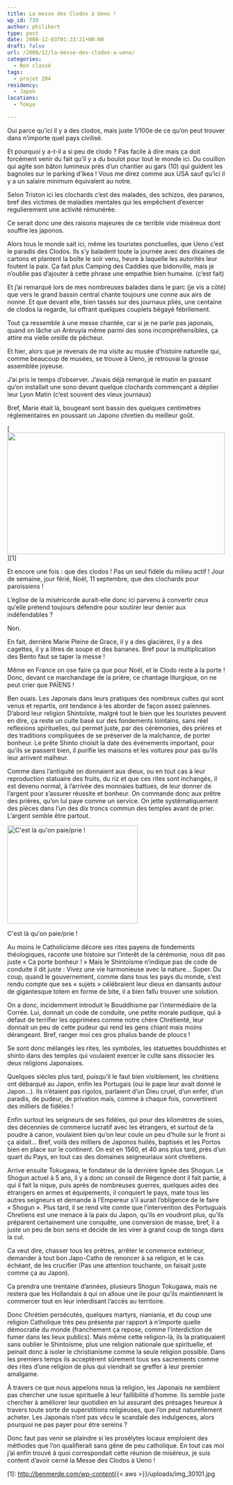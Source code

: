 ```yaml
---
title: La messe des Clodos à Ueno !
wp_id: 739
author: philibert
type: post
date: 2008-12-03T01:33:21+00:00
draft: false
url: /2008/12/la-messe-des-clodos-a-ueno/
categories:
  - Non classé
tags:
  - projet 204
residency:
  - Japon
locations:
  - Tokyo

---
```

Oui parce qu&rsquo;ici il y a des clodos, mais juste 1/100e de ce qu&rsquo;on peut trouver dans n&rsquo;importe quel pays civilisé.

Et pourquoi y a-t-il a si peu de clodo ? Pas facile à dire mais ça doit forcément venir du fait qu&rsquo;il y a du boulot pour tout le monde ici. Du couillon qui agite son bâton lumineux près d&rsquo;un chantier au gars (10) qui guident les bagnoles sur le parking d&rsquo;ikea ! Vous me direz comme aux USA sauf qu&rsquo;ici il y a un salaire minimum équivalent au notre.

Selon Triston ici les clochards c&rsquo;est des malades, des schizos, des paranos, bref des victimes de maladies mentales qui les empêchent d&rsquo;exercer regulierement une activité rémunérée.

Ce serait donc une des raisons majeures de ce terrible vide miséreux dont souffre les japonos.

Alors tous le monde sait ici, même les touristes ponctuelles, que Ueno c&rsquo;est le paradis des Clodos. Ils s&rsquo;y baladent toute la journée avec des dixaines de cartons et plantent la boîte le soir venu, heure à laquelle les autorités leur foutent la paix. Ça fait plus Camping des Caddies que bidonville, mais je n&rsquo;oublie pas d&rsquo;ajouter à cette phrase une empathie bien humaine. (c&rsquo;est fait)

Et j&rsquo;ai remarqué lors de mes nombreuses balades dans le parc (je vis a côté) que vers le grand bassin central chante toujours une conne aux airs de nonne. Et que devant elle, bien tassés sur des journaux pliés, une centaine de clodos la regarde, lui offrant quelques couplets bégayé fébrilement.

Tout ça ressemble à une messe chantée, car si je ne parle pas japonais, quand on lâche un Aréruyia même parmi des sons incompréhensibles, ça attire ma vielle oreille de pêcheur.

Et hier, alors que je revenais de ma visite au musée d&rsquo;histoire naturelle qui, comme beaucoup de musées, se trouve à Ueno, je retrouvai la grosse assemblée joyeuse.

J&rsquo;ai pris le temps d&rsquo;observer. J&rsquo;avais déjà remarqué le matin en passant qu&rsquo;on installait une sono devant quelque clochards commençant a déplier leur Lyon Matin (c&rsquo;est souvent des vieux journaux)

Bref, Marie était là, bougeant sont bassin des quelques centimètres réglementaires en poussant un Japono chretien du meilleur goût.

[<img class="aligncenter size-full wp-image-745" title="img_30101" src="http://benmerde.com/wp-content{{< aws >}}/uploads/img_30101.jpg" alt="" width="500" height="279" />][1]

Et encore une fois : que des clodos ! Pas un seul fidèle du milieu actif ! Jour de semaine, jour férié, Noël, 11 septembre, que des clochards pour paroissiens !

L&rsquo;église de la miséricorde aurait-elle donc ici parvenu à convertir ceux qu&rsquo;elle prétend toujours défendre pour soutirer leur denier aux indéfendables ?

Non.

En fait, derrière Marie Pleine de Grace, il y a des glacières, il y a des cagettes, il y a litres de soupe et des bananes. Bref pour la multiplication des Bento faut se taper la messe !

Même en France on ose faire ça que pour Noël, et le Clodo reste à la porte ! Donc, devant ce marchandage de la prière, ce chantage liturgique, on ne peut crier que PAÏENS !

Ben ouais. Les Japonais dans leurs pratiques des nombreux cultes qui sont venus et repartis, ont tendance à les aborder de façon assez païennes. D&rsquo;abord leur religion Shintoïste, malgré tout le bien que les touristes peuvent en dire, ça reste un culte basé sur des fondements lointains, sans réel reflexions spirituelles, qui permet juste, par des cérémonies, des prières et des traditions compliquées de se préserver de la malchance, de porter bonheur. Le prête Shinto choisit la date des événements important, pour qu&rsquo;ils se passent bien, il purifie les maisons et les voitures pour pas qu&rsquo;ils leur arrivent malheur.

Comme dans l&rsquo;antiquité on donnaient aux dieux, ou en tout cas à leur reproduction statuaire des fruits, du riz et que ces rites sont inchangés, il est devenu normal, à l&rsquo;arrivée des monnaies battues, de leur donner de l&rsquo;argent pour s&rsquo;assurer réussite et bonheur. On commande donc aux prêtre des prières, qu&rsquo;on lui paye comme un service. On jette systématiquement des pièces dans l&rsquo;un des dix troncs commun des temples avant de prier. L&rsquo;argent semble être partout.

<div id="attachment_749" class="wp-caption alignright" style="max-width: 300px">
  <a href="http://benmerde.com/wp-content{{< aws >}}/uploads/img_5528.jpg"><img src="http://benmerde.com/wp-content{{< aws >}}/uploads/img_5528-300x225.jpg" alt="C&#039;est là qu&#039;on paie/prie !" title="img_5528" width="300" height="225" class="size-medium wp-image-749" /></a>
  
  <p class="wp-caption-text">
    C'est là qu'on paie/prie !
  </p>
</div>

Au moins le Catholicisme décore ses rites payens de fondements théologiques, raconte une histoire sur l&rsquo;interêt de la cérémonie, nous dit pas juste « Ca porte bonheur ! » Mais le Shintoïsme n&rsquo;indique pas de code de conduite il dit juste : Vivez une vie harmonieuse avec la nature&#8230; Super. Du coup, quand le gouvernement, comme dans tous les pays du monde, s&rsquo;est rendu compte que ses « sujets » célébraient leur dieux en dansants autour de gigantesque totem en forme de bite, il a bien fallu trouver une solution.

On a donc, incidemment introduit le Bouddhisme par l&rsquo;intermédiaire de la Corrée. Lui, donnait un code de conduite, une petite morale pudique, qui à défaut de terrifier les opprimées comme notre chère Chrétienté, leur donnait un peu de cette pudeur qui rend les gens chiant mais moins dérangeant. Bref, ranger moi ces gros phalus bande de ploucs !

Se sont donc mélangés les rites, les symboles, les statuettes bouddhistes et shinto dans des temples qui voulaient exercer le culte sans dissocier les deux religions Japonaises.

Quelques siècles plus tard, puisqu&rsquo;il le faut bien visiblement, les chrétiens ont débarqué au Japon, enfin les Portugais (oui le pape leur avait donné le Japon&#8230;). Ils n&rsquo;étaient pas rigolos, parlaient d&rsquo;un Dieu cruel, d&rsquo;un enfer, d&rsquo;un paradis, de pudeur, de privation mais, comme à chaque fois, convertirent des milliers de fidèles !

Enfin surtout les seigneurs de ses fidèles, qui pour des kilomètres de soies, des décennies de commerce lucratif avec les étrangers, et surtout de la poudre à canon, voulaient bien qu&rsquo;on leur coule un peu d&rsquo;huile sur le front si ça aidait&#8230; Bref, voilà des milliers de Japonos huilés, baptisés et les Portos bien en place sur le continent. On est en 1560, et 40 ans plus tard, près d&rsquo;un quart du Pays, en tout cas des domaines seigneuriaux sont chrétiens.

Arrive ensuite Tokugawa, le fondateur de la dernière lignée des Shogun. Le Shogun actuel à 5 ans, il y a donc un conseil de Régence dont il fait partie, à qui il fait la nique, puis après de nombreuses guerres, quelques aides des étrangers en armes et équipements, il conquiert le pays, mate tous les autres seigneurs et demande à l&rsquo;Empereur s&rsquo;il aurait l&rsquo;obligence de le faire « Shogun ». Plus tard, il se rend vite comte que l&rsquo;intervention des Portuguais Chretiens est une menace à la paix du Japon, qu&rsquo;ils en voudront plus, qu&rsquo;ils préparent certainement une conquête, une conversion de masse, bref, il a juste un peu de bon sens et décide de les virer à grand coup de tongs dans la cul.

Ca veut dire, chasser tous les prêtres, arrêter le commerce extérieur, demander à tout bon Japo-Catho de renoncer à sa religion, et le cas échéant, de les crucifier (Pas une attention touchante, on faisait juste comme ça au Japon).

Ca prendra une trentaine d&rsquo;années, plusieurs Shogun Tokugawa, mais ne restera que les Hollandais à qui on alloue une ile pour qu&rsquo;ils maintiennent le commercer tout en leur interdisant l&rsquo;accès au territoire.

Donc Chrétien persécutés, quelques martyrs, nianiania, et du coup une religion Catholique très peu présente par rapport à n&rsquo;importe quelle démocratie du monde (franchement ça repose, comme l&rsquo;interdiction de fumer dans les lieux publics). Mais même cette religion-là, ils la pratiquaient sans oublier le Shintoïsme, plus une religion nationale que spirituelle, et peinait donc à isoler le christianisme comme la seule religion possible. Dans les premiers temps ils acceptèrent sûrement tous ses sacrements comme des rites d&rsquo;une religion de plus qui viendrait se greffer à leur premier amalgame.
  
À travers ce que nous appelons nous la religion, les Japonais ne semblent pas chercher une issue spirituelle à leur faillibilité d&rsquo;homme. Ils semble juste chercher à améliorer leur quotidien en lui assurant des présages heureux à travers toute sorte de superstitions religieuses, que l&rsquo;on peut naturellement acheter. Les Japonais n&rsquo;ont pas vécu le scandale des indulgences, alors pourquoi ne pas payer pour être sereins ?

Donc faut pas venir se plaindre si les prosélytes locaux emploient des méthodes que l&rsquo;on qualifierait sans gêne de peu catholique. En tout cas moi j&rsquo;ai enfin trouvé à quoi correspondait cette réunion de miséreux, je suis content d&rsquo;avoir cerné la Messe des Clodos à Ueno !

 [1]: http://benmerde.com/wp-content{{< aws >}}/uploads/img_30101.jpg